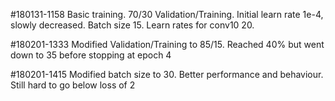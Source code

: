 #180131-1158 
Basic training. 70/30 Validation/Training. Initial learn rate 1e-4, slowly decreased. Batch size 15. Learn rates for conv10 20.

#180201-1333
Modified Validation/Training to 85/15. Reached 40% but went down to 35 before stopping at epoch 4

#180201-1415
Modified batch size to 30. Better performance and behaviour. Still hard to go below loss of 2